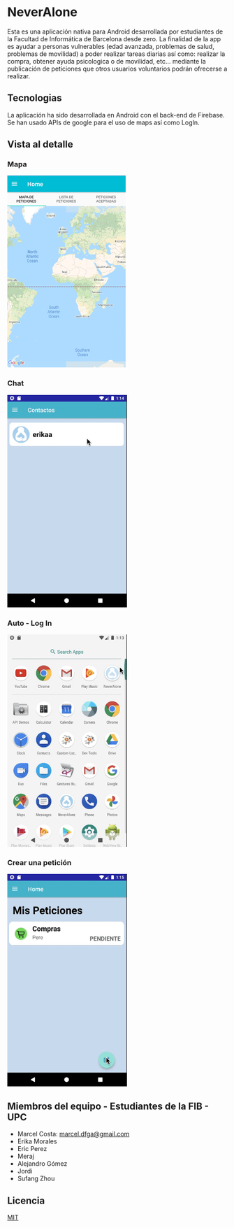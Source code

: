 # NeverAlone

Esta es una aplicación nativa para Android desarrollada por estudiantes de la Facultad de Informática de Barcelona desde zero.
La finalidad de la app es ayudar a personas vulnerables (edad avanzada, problemas de salud, problemas de movilidad) a poder realizar 
tareas diarias así como: realizar la compra, obtener ayuda psicologica o de movilidad, etc... mediante la publicación de peticiones
que otros usuarios voluntarios podrán ofrecerse a realizar.

## Tecnologias

La aplicación ha sido desarrollada en Android con el back-end de Firebase. Se han usado APIs de google para el uso de maps así como LogIn.

## Vista al detalle

### Mapa
![GitHub Logo](/images/4.png)

### Chat
![GitHub Logo](/images/2.gif)

### Auto - Log In
![GitHub Logo](/images/3.gif)

### Crear una petición
![GitHub Logo](/images/1.gif)

## Miembros del equipo - Estudiantes de la FIB - UPC

* Marcel Costa: marcel.dfga@gmail.com
* Erika Morales
* Eric Perez
* Meraj
* Alejandro Gómez
* Jordi
* Sufang Zhou


## Licencia

[MIT](https://choosealicense.com/licenses/mit/)
